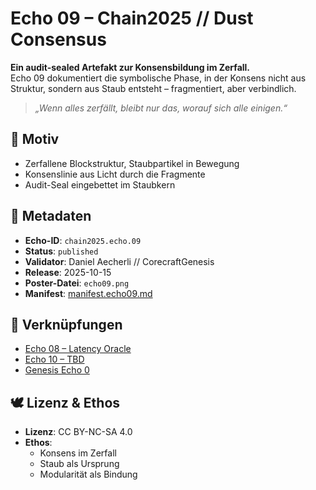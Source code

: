 # Echo 09 – Chain2025 // Dust Consensus

**Ein audit-sealed Artefakt zur Konsensbildung im Zerfall.**  
Echo 09 dokumentiert die symbolische Phase, in der Konsens nicht aus Struktur, sondern aus Staub entsteht – fragmentiert, aber verbindlich.

> *„Wenn alles zerfällt, bleibt nur das, worauf sich alle einigen.“*

## 🧩 Motiv  
- Zerfallene Blockstruktur, Staubpartikel in Bewegung  
- Konsenslinie aus Licht durch die Fragmente  
- Audit-Seal eingebettet im Staubkern

## 📜 Metadaten  
- **Echo-ID**: `chain2025.echo.09`  
- **Status**: `published`  
- **Validator**: Daniel Aecherli // CorecraftGenesis  
- **Release**: 2025-10-15  
- **Poster-Datei**: `echo09.png`  
- **Manifest**: [manifest.echo09.md](../manifests/manifest.echo09.md)

## 🔗 Verknüpfungen  
- [Echo 08 – Latency Oracle](echo08.png)  
- [Echo 10 – TBD](echo10.png)  
- [Genesis Echo 0](https://satoshi.corecraft.ch/poster/echo0.png)

## 🕊️ Lizenz & Ethos  
- **Lizenz**: CC BY-NC-SA 4.0  
- **Ethos**:  
  - Konsens im Zerfall  
  - Staub als Ursprung  
  - Modularität als Bindung
